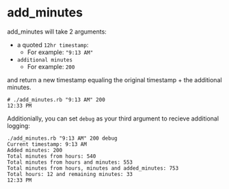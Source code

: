 # add_minutes

add_minutes will take 2 arguments:
* a quoted `12hr timestamp`:
  * For example: `"9:13 AM"`
* `additional minutes`
  * For example: `200`

and return a new timestamp equaling the original timestamp + the additional minutes.
```
# ./add_minutes.rb "9:13 AM" 200
12:33 PM
```

Additionially, you can set `debug` as your third argument to recieve additional logging:
```
./add_minutes.rb "9:13 AM" 200 debug
Current timestamp: 9:13 AM
Added minutes: 200
Total minutes from hours: 540
Total minutes from hours and minutes: 553
Total minutes from hours, minutes and added_minutes: 753
Total hours: 12 and remaining minutes: 33
12:33 PM
```
